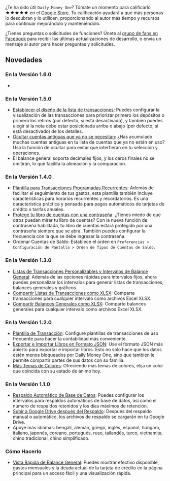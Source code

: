 ¿Te ha sido útil `Daily Money One`? Tómate un momento para calificarlo ★★★★★ en el [Google Store](https://play.google.com/store/apps/details?id=com.colaorange.dailymoneyone). Tu calificación ayudará a que más personas lo descubran y lo utilicen, proporcionando al autor más tiempo y recursos para continuar mejorándolo y manteniéndolo.

¿Tienes preguntas o solicitudes de funciones? Únete al [grupo de fans en Facebook](https://www.facebook.com/colaorange.daily.money) para recibir las últimas actualizaciones de desarrollo, o envía un mensaje al autor para hacer preguntas y solicitudes.

## Novedades

### En la Versión 1.6.0
*

### En la Versión 1.5.0
* [Establecer el diseño de la lista de transacciones](https://youtu.be/TzQj2pY6sWs): Puedes configurar la visualización de las transacciones para priorizar primero los depósitos o primero los retiros (por defecto, si está desactivado), y también puedes elegir si la nota debe estar posicionada arriba o abajo (por defecto, si está desactivado) de los detalles.
* [Ocultar cuentas antiguas que ya no se necesitan](https://youtu.be/nKq7Mh_2nQA): ¿Has acumulado muchas cuentas antiguas en tu lista de cuentas que ya no están en uso? Usa la función de ocultar para evitar que interfieran en tu selección y operaciones.
* El balance general soporta decimales fijos, y los ceros finales no se omitirán, lo que facilita la alineación y la comparación.

### En la Versión 1.4.0
* [Plantilla para Transacciones Programadas Recurrentes](https://youtu.be/TzQj2pY6sWs): Además de facilitar el seguimiento de tus gastos, esta plantilla también incluye características para horarios recurrentes y recordatorios. Es una característica práctica y pensada para pagos automáticos de tarjetas de crédito o tarifas anuales.
* [Protege tu libro de cuentas con una contraseña](https://youtu.be/peoYqNG_4pk): ¿Tienes miedo de que otros puedan mirar tu libro de cuentas? Con la nueva función de contraseña habilitada, tu libro de cuentas estará protegido por una contraseña siempre que se abra. También puedes configurar la frecuencia con la que se debe ingresar la contraseña.
* Ordenar Cuentas de Saldo: Establece el orden en `Preferencias > Configuración de Pantalla > Orden de Tipos de Cuentas de Saldo`.


### En la Versión 1.3.0
* [Listas de Transacciones Personalizables y Intervalos de Balance General](https://youtu.be/O7EcLN82qIU): Además de las opciones rápidas para intervalos fijos, ahora puedes personalizar los intervalos para generar listas de transacciones, balances generales y gráficos.
* [Compartir Listas de Transacciones como XLSX](https://youtu.be/Bf7j39fsCSc): Comparte transacciones para cualquier intervalo como archivos Excel XLSX.
* [Compartir Balances Generales como XLSX](https://youtu.be/kpxJxNsButA): Comparte balances generales para cualquier intervalo como archivos Excel XLSX.

### En la Versión 1.2.0
* [Plantilla de Transacción](https://youtu.be/CtfJ5BecZfY): Configure plantillas de transacciones de uso frecuente para hacer la contabilidad más conveniente.
* [Exportar e Importar Libros en Formato JSON](https://youtu.be/bHGEH7zcj78): Use el formato JSON más abierto para exportar e importar libros. Esto no solo hace que los datos estén menos bloqueados por Daily Money One, sino que también le permite compartir partes de sus datos con su familia.
* [Más Temas de Colores](https://youtu.be/3Yw7m2AOvfc): Ofreciendo más temas de colores, elija un color que coincida con su estado de ánimo hoy.

### En la Versión 1.1.0
* [Respaldo Automático de Base de Datos](https://youtube.com/shorts/dWePWDncx0k): Puedes configurar los intervalos para respaldos automáticos de base de datos, así como el número de respaldos retenidos y los días máximos de retención.
* [Subir a Google Drive después del Respaldo](https://youtu.be/hOJdtKElLuw): Después del respaldo manual o automático, los archivos de respaldo se cargarán en tu Google Drive.
* Apoye más idiomas: bengalí, alemán, griego, inglés, español, húngaro, italiano, japonés, coreano, portugués, ruso, tailandés, turco, vietnamita, chino tradicional, chino simplificado.

### Cómo Hacerlo
* [Vista Rápida de Balance General](https://youtu.be/66tJxSrI_vQ): Puedes mostrar efectivo disponible, gastos mensuales y la deuda actual de la tarjeta de crédito en la página principal para un acceso fácil y una visualización rápida.